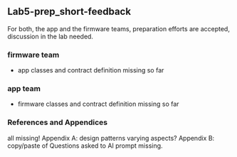 ## Lab5-prep_short-feedback

For both, the app and the firmware teams, preparation efforts are accepted, discussion in the lab needed.

### firmware team

- app classes and contract definition missing so far

### app team

- firmware classes and contract definition missing so far

### References and Appendices

all missing!
Appendix A: design patterns varying aspects?
Appendix B: copy/paste of Questions asked to AI prompt missing.